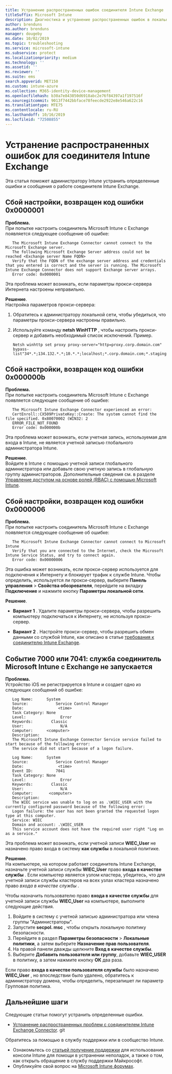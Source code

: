 ```yaml
---
title: Устранение распространенных ошибок соединителя Intune Exchange
titleSuffix: Microsoft Intune
description: Диагностика и устранение распространенных ошибок в локальной соединитель Microsoft Intune с Exchange
author: brenduns
ms.author: brenduns
manager: dougeby
ms.date: 10/02/2019
ms.topic: troubleshooting
ms.service: microsoft-intune
ms.subservice: protect
ms.localizationpriority: medium
ms.technology: ''
ms.assetid: ''
ms.reviewer: ''
ms.suite: ems
search.appverid: MET150
ms.custom: intune-azure
ms.collection: M365-identity-device-management
ms.openlocfilehash: b30a7e843850d6918abc2e76f84397a1f197516f
ms.sourcegitcommit: 9013f7442bbface78feecde2922e8e546a622c16
ms.translationtype: MTE75
ms.contentlocale: ru-RU
ms.lasthandoff: 10/16/2019
ms.locfileid: "72508855"
---
```

# <a name="resolve-common-errors-for-the-intune-exchange-connector"></a>Устранение распространенных ошибок для соединителя Intune Exchange

Эта статья поможет администратору Intune устранить определенные ошибки и сообщения о работе соединителя Intune Exchange.  

## <a name="configuration-failed-and-returned-error-code-0x0000001"></a>Сбой настройки, возвращен код ошибки 0x0000001

**Проблема.**  
При попытке настроить соединитель Microsoft Intune с Exchange появляется следующее сообщение об ошибке:

```
   The Microsoft Intune Exchange Connector cannot connect to the Microsoft Exchange server.  
   The following Microsoft Exchange Server address could not be reached <Exchange server Name FQDN>  
   Verify that the FQDN of the exchange server address and credentials that you entered is correct and the server is running. The Microsoft Intune Exchange Connector does not support Exchange server arrays.  
   Error code: 0x0000001  
```

Эта проблема может возникать, если параметры прокси-сервера Интернета настроены неправильно.

**Решение**.  
Настройка параметров прокси-сервера:
1. Обратитесь к администратору локальной сети, чтобы убедиться, что параметры прокси-сервера настроены правильно. 
2. Используйте команду **netsh WinHTTP** , чтобы настроить прокси-сервер и добавить необходимый список исключений. Пример.  

   ```
   Netsh winhttp set proxy proxy-server="http=proxy.corp.domain.com" bypass-list"34*.*;134.132.*.*;10.*.*;localhost;*.corp.domain.com;*.staging.domain.com"
   ```

## <a name="configuration-failed-and-returned-error-code-0x000000b"></a>Сбой настройки, возвращен код ошибки 0x000000b   

**Проблема.**  
При попытке настроить соединитель Microsoft Intune с Exchange появляется следующее сообщение об ошибке:  

```
   The Microsoft Intune Exchange Connector experienced an error:  
   CertEnroll::CX509PrivateKey::Create: The system cannot find the file specified. 0x80070002 (WIN32: 2  
   ERROR_FILE_NOT_FOUND  
   Error code: 0x000000b  
```
Эта проблема может возникать, если учетная запись, используемая для входа в Intune, не является учетной записью глобального администратора Intune.

**Решение**.  
Войдите в Intune с помощью учетной записи глобального администратора или добавьте свою учетную запись в глобальную группу администраторов. Дополнительные сведения см. в разделе [Управление доступом на основе ролей (RBAC) с помощью Microsoft Intune](../fundamentals/role-based-access-control.md).

## <a name="configuration-failed-and-returned-error-code-0x0000006"></a>Сбой настройки, возвращен код ошибки 0x0000006

**Проблема.**  
При попытке настроить соединитель Microsoft Intune с Exchange появляется следующее сообщение об ошибке:  

```  
   The Microsoft Intune Exchange Connector cannot connect to Microsoft Intune  
   Verify that you are connected to the Internet, check the Microsoft Intune Service Status, and try to connect again.  
   Error code: 0x00000006  
```  
Эта ошибка может возникать, если прокси-сервер используется для подключения к Интернету и блокирует трафик к службе Intune. Чтобы определить, используется ли прокси-сервер, выберите **Панель управления**  > **Свойства обозревателя**, перейдите на вкладку **Подключение** и нажмите кнопку **Параметры локальной сети**.

**Решение**.  

- **Вариант 1** . Удалите параметры прокси-сервера, чтобы разрешить компьютеру подключаться к Интернету, не используя прокси-сервер.  

- **Вариант 2** . Настройте прокси-сервер, чтобы разрешить обмен данными со службой Intune, как описано в статье [требования к соединителю Intune Exchange](exchange-connector-install.md#intune-exchange-connector-requirements).



## <a name="event-7000-or-7041-microsoft-intune-exchange-connector-service-wont-start"></a>Событие 7000 или 7041: служба соединитель Microsoft Intune с Exchange не запускается

**Проблема.**  
Устройство iOS не регистрируется в Intune и создает одно из следующих сообщений об ошибке:  

```  
   Log Name:      System
   Source:            Service Control Manager
   Date:               <time>
   Task Category: None
   Level:               Error
   Keywords:        Classic
   User:                N/A
   Computer:      <computer>
   Description:
   The Microsoft Intune Exchange Connector Service service failed to start because of the following error:  
   The service did not start because of a logon failure.
```  

```  
   Log Name:      System
   Source:            Service Control Manager
   Date:               <time>
   Event ID:          7041
   Task Category: None
   Level:               Error   
   Keywords:        Classic
   User:                N/A
   Computer:       <computer>
   Description:
   The WIEC service was unable to log on as .\WIEC_USER with the currently configured password because of the following error:
   Logon failure: the user has not been granted the requested logon type at this computer.
   Service: WIEC
   Domain and account: .\WIEC_USER
   This service account does not have the required user right "Log on as a service."  
```
Эта проблема может возникать, если учетной записи **WIEC_User** не назначено право входа в систему **как службы** в локальной политике.

**Решение**.  
На компьютере, на котором работает соединитель Intune Exchange, назначьте учетной записи службы **WIEC_User** право **входа в качестве службы** . Если компьютер является узлом кластера, убедитесь, что для учетной записи службы кластеров на всех узлах кластера назначено право *входа в качестве службы* .  

Чтобы назначить пользователю право **входа в качестве службы** для учетной записи службы **WIEC_User** на компьютере, выполните следующие действия.

1. Войдите в систему с учетной записью администратора или члена группы "Администраторы".
2. Запустите **secpol. msc** , чтобы открыть локальную политику безопасности.
3. Перейдите в раздел **Параметры безопасности**  > **Локальные политики**, а затем выберите **Назначение прав пользователя**.
4. На правой панели дважды щелкните **Вход в качестве службы**.
5. Выберите **Добавить пользователя или группу**, добавьте **WIEC_USER** в политику, а затем нажмите кнопку **ОК** два раза.

Если право **входа в качестве пользователя службы** было назначено **WIEC_User** , но впоследствии было удалено, обратитесь к администратору домена, чтобы определить, перезапишет ли параметр Групповая политика.  

## <a name="next-steps"></a>Дальнейшие шаги  

Следующие статьи помогут устранить определенные ошибки.
- [Устранение распространенных проблем с соединителем Intune Exchange Connector](troubleshoot-exchange-connector-common-problems.md). git 

Обратитесь за помощью в службу поддержки или в сообщество Intune.
- Ознакомьтесь со [статьей получение поддержки](../fundamentals/get-support.md) для использования консоли Intune для помощи в устранении неполадок, а также о том, как открыть обращение в службу поддержки Майкрософт. 
- Опубликуйте свой вопрос на [Microsoft Intune форумах](https://social.technet.microsoft.com/Forums/en-US/home?forum=microsoftintuneprod).  
